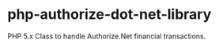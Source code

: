 php-authorize-dot-net-library
=============================

PHP 5.x Class to handle Authorize.Net financial transactions.
